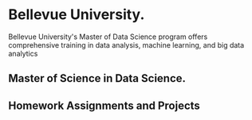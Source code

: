 
# Bellevue University.
Bellevue University's Master of Data Science program offers comprehensive training in data analysis, machine learning, and big data analytics
 





## Master of Science in Data Science.

## Homework Assignments and Projects

